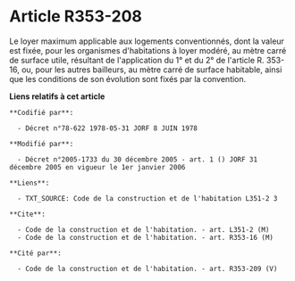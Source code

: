 # Article R353-208

Le loyer maximum applicable aux logements conventionnés, dont la valeur est fixée, pour les organismes d'habitations à loyer
modéré, au mètre carré de surface utile, résultant de l'application du 1° et du 2° de l'article R. 353-16, ou, pour les
autres bailleurs, au mètre carré de surface habitable, ainsi que les conditions de son évolution sont fixés par la
convention.

**Liens relatifs à cet article**

	**Codifié par**:

	  - Décret n°78-622 1978-05-31 JORF 8 JUIN 1978

	**Modifié par**:

	  - Décret n°2005-1733 du 30 décembre 2005 - art. 1 () JORF 31 décembre 2005 en vigueur le 1er janvier 2006

	**Liens**:

	  - TXT_SOURCE: Code de la construction et de l'habitation L351-2 3

	**Cite**:

	  - Code de la construction et de l'habitation. - art. L351-2 (M)
	  - Code de la construction et de l'habitation. - art. R353-16 (M)

	**Cité par**:

	  - Code de la construction et de l'habitation. - art. R353-209 (V)
